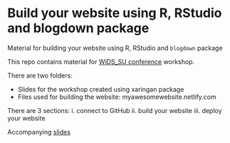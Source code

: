 # Build your website using R, RStudio and blogdown package

Material for building your website using R, RStudio and `blogdown` package

This repo contains material for [WiDS_SU conference](https://widssubotica.netlify.com/) workshop.

There are two folders:
-	Slides for the workshop created using xaringan package
-	Files used for building the website: myawesomewebsite.netlify.com

There are 3 sections: 
i.	connect to GitHub
ii.	build your website
iii.	deploy your website

Accompanying [slides](https://tanjakec.github.io/WiDS/Blogdown_WS_Slides/blogdown_workshop.html)
